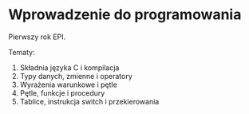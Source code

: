 # Wprowadzenie do programowania

Pierwszy rok EPI.

Tematy: 

01. Składnia języka C i kompilacja
02. Typy danych, zmienne i operatory
03. Wyrażenia warunkowe i pętle
04. Pętle, funkcje i procedury
05. Tablice, instrukcja switch i przekierowania
